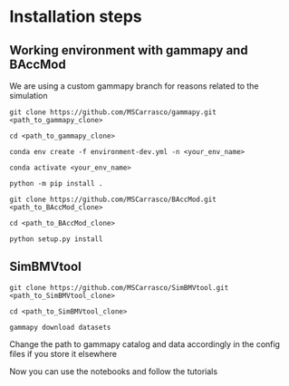 # Installation steps

## Working environment with gammapy and BAccMod
We are using a custom gammapy branch for reasons related to the simulation

`git clone https://github.com/MSCarrasco/gammapy.git <path_to_gammapy_clone>`

`cd <path_to_gammapy_clone>`

`conda env create -f environment-dev.yml -n <your_env_name>`

`conda activate <your_env_name>`

`python -m pip install .`

`git clone https://github.com/MSCarrasco/BAccMod.git <path_to_BAccMod_clone>`

`cd <path_to_BAccMod_clone>`

`python setup.py install`

## SimBMVtool

`git clone https://github.com/MSCarrasco/SimBMVtool.git <path_to_SimBMVtool_clone>`

`cd <path_to_SimBMVtool_clone>`

`gammapy download datasets`

Change the path to gammapy catalog and data accordingly in the config files if you store it elsewhere

Now you can use the notebooks and follow the tutorials
